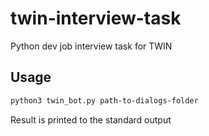 # twin-interview-task

Python dev job interview task for TWIN

## Usage

```Bash
python3 twin_bot.py path-to-dialogs-folder
```

Result is printed to the standard output
